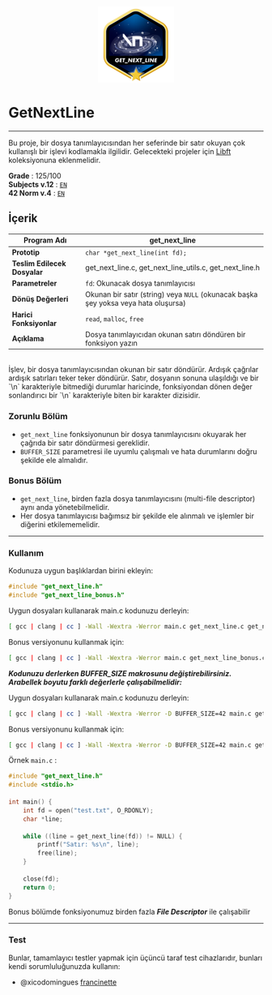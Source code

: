 <div align="center">
  <!-- Logo -->
  <a href="https://github.com/tolgauzan/get_next_line">
  <img src="docs/get_next_line.png" alt="Logo" width="150" height="150">
  </a>
</div>

# GetNextLine
---
Bu proje, bir dosya tanımlayıcısından her seferinde bir satır okuyan çok kullanışlı bir işlevi kodlamakla ilgilidir. Gelecekteki projeler için [Libft](https://github.com/tolgauzan/libft) koleksiyonuna eklenmelidir.

**Grade** : 125/100 \
**Subjects v.12** : [`EN`](docs/get_next_line_v12.pdf) \
**42 Norm v.4** : [`EN`](docs/norm_v4.en.pdf)


## İçerik

| **Program Adı**       | get_next_line                             |
|-----------------------|-------------------------------------------|
| **Prototip**           | `char *get_next_line(int fd);`            |
| **Teslim Edilecek Dosyalar** | get_next_line.c, get_next_line_utils.c, get_next_line.h |
| **Parametreler**       | `fd`: Okunacak dosya tanımlayıcısı       |
| **Dönüş Değerleri**    | Okunan bir satır (string) veya `NULL` (okunacak başka şey yoksa veya hata oluşursa) |
| **Harici Fonksiyonlar**| `read`, `malloc`, `free`                  |
| **Açıklama**           | Dosya tanımlayıcıdan okunan satırı döndüren bir fonksiyon yazın |

</br>
İşlev, bir dosya tanımlayıcısından okunan bir satır döndürür. Ardışık çağrılar ardışık satırları teker teker döndürür. Satır, dosyanın sonuna ulaşıldığı ve bir `\n` karakteriyle bitmediği durumlar haricinde, fonksiyondan dönen değer sonlandırıcı bir `\n` karakteriyle biten bir karakter dizisidir.

### Zorunlu Bölüm
- `get_next_line` fonksiyonunun bir dosya tanımlayıcısını okuyarak her çağrıda bir satır döndürmesi gereklidir.
- `BUFFER_SIZE` parametresi ile uyumlu çalışmalı ve hata durumlarını doğru şekilde ele almalıdır.

### Bonus Bölüm
- `get_next_line`, birden fazla dosya tanımlayıcısını (multi-file descriptor) aynı anda yönetebilmelidir.
- Her dosya tanımlayıcısı bağımsız bir şekilde ele alınmalı ve işlemler bir diğerini etkilememelidir.
---
### Kullanım

Kodunuza uygun başlıklardan birini ekleyin:
```c
#include "get_next_line.h"
#include "get_next_line_bonus.h"
```

Uygun dosyaları kullanarak main.c kodunuzu derleyin:
```bash
[ gcc | clang | cc ] -Wall -Wextra -Werror main.c get_next_line.c get_next_line_utils.c
```

Bonus versiyonunu kullanmak için:
```bash
[ gcc | clang | cc ] -Wall -Wextra -Werror main.c get_next_line_bonus.c get_next_line_utils_bonus.c
```

***Kodunuzu derlerken **BUFFER_SIZE** makrosunu değiştirebilirsiniz. Arabellek boyutu farklı değerlerle çalışabilmelidir:***

Uygun dosyaları kullanarak main.c kodunuzu derleyin:
```bash
[ gcc | clang | cc ] -Wall -Wextra -Werror -D BUFFER_SIZE=42 main.c get_next_line.c get_next_line_utils.c
```

Bonus versiyonunu kullanmak için:
```bash
[ gcc | clang | cc ] -Wall -Wextra -Werror -D BUFFER_SIZE=42 main.c get_next_line_bonus.c get_next_line_utils_bonus.c
```

Örnek `main.c` :
```c
#include "get_next_line.h"
#include <stdio.h>

int main() {
    int fd = open("test.txt", O_RDONLY);
    char *line;
    
    while ((line = get_next_line(fd)) != NULL) {
        printf("Satır: %s\n", line);
        free(line);
    }

    close(fd);
    return 0;
}
```

Bonus bölümde fonksiyonumuz birden fazla ***File Descriptor*** ile çalışabilir 

---
### Test
Bunlar, tamamlayıcı testler yapmak için üçüncü taraf test cihazlarıdır, bunları kendi sorumluluğunuzda kullanın:
- @xicodomingues [francinette](https://github.com/xicodomingues/francinette)